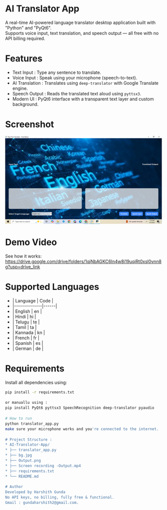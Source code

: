 # AI Translator App
A real-time AI-powered language translator desktop application built with "Python" and "PyQt6".  
Supports voice input, text translation, and speech output — all free with no API billing required.

# Features

- Text Input : Type any sentence to translate.
- Voice Input : Speak using your microphone (speech-to-text).
- AI Translation : Translates using `deep-translator` with Google Translate engine.
- Speech Output : Reads the translated text aloud using `pyttsx3`.
- Modern UI : PyQt6 interface with a transparent text layer and custom background.

# Screenshot

![App UI](./Output.png)

# Demo Video 

See how it works: https://drive.google.com/drive/folders/1qjNbAGKC6In4w8i19uqiRt0xsl0vnn8g?usp=drive_link

# Supported Languages

* | Language     | Code |
* |--------------|------|
* | English      | en   |
* | Hindi        | hi   |
* | Telugu       | te   |
* | Tamil        | ta   |
* | Kannada      | kn   |
* | French       | fr   |
* | Spanish      | es   |
* | German       | de   |

# Requirements
Install all dependencies using:

```bash
pip install -r requirements.txt

or manuallu using :
pip install PyQt6 pyttsx3 SpeechRecognition deep-translator pyaudio

# How to run
python translator_app.py
make sure your microphone works and you're connected to the internet.

# Project Structure :
* AI-Translator-App/
* ├── translator_app.py
* ├── bg.jpg
* ├── Output.png
* ├── Screen recording -Output.mp4
* ├── requirements.txt
* └── README.md

# Author
Developed by Harshith Gunda
No API keys, no billing, fully free & functional.
Gmail : gundaharshith2@gmail.com.

